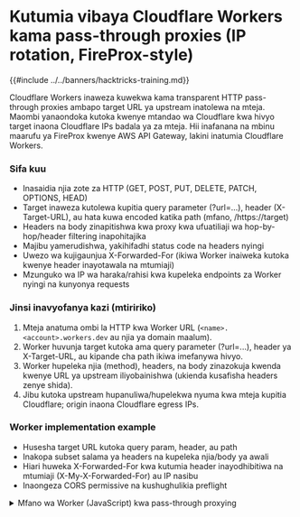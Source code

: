 # Kutumia vibaya Cloudflare Workers kama pass-through proxies (IP rotation, FireProx-style)

{{#include ../../banners/hacktricks-training.md}}

Cloudflare Workers inaweza kuwekwa kama transparent HTTP pass-through proxies ambapo target URL ya upstream inatolewa na mteja. Maombi yanaondoka kutoka kwenye mtandao wa Cloudflare kwa hivyo target inaona Cloudflare IPs badala ya za mteja. Hii inafanana na mbinu maarufu ya FireProx kwenye AWS API Gateway, lakini inatumia Cloudflare Workers.

### Sifa kuu
- Inasaidia njia zote za HTTP (GET, POST, PUT, DELETE, PATCH, OPTIONS, HEAD)
- Target inaweza kutolewa kupitia query parameter (?url=...), header (X-Target-URL), au hata kuwa encoded katika path (mfano, /https://target)
- Headers na body zinapitishwa kwa proxy kwa ufuatiliaji wa hop-by-hop/header filtering inapohitajika
- Majibu yamerudishwa, yakihifadhi status code na headers nyingi
- Uwezo wa kujigaunjua X-Forwarded-For (ikiwa Worker inaiweka kutoka kwenye header inayotawala na mtumiaji)
- Mzunguko wa IP wa haraka/rahisi kwa kupeleka endpoints za Worker nyingi na kunyonya requests

### Jinsi inavyofanya kazi (mtiririko)
1) Mteja anatuma ombi la HTTP kwa Worker URL (`<name>.<account>.workers.dev` au njia ya domain maalum).
2) Worker huvunja target kutoka ama query parameter (?url=...), header ya X-Target-URL, au kipande cha path ikiwa imefanywa hivyo.
3) Worker hupeleka njia (method), headers, na body zinazokuja kwenda kwenye URL ya upstream iliyobainishwa (ukienda kusafisha headers zenye shida).
4) Jibu kutoka upstream hupanuliwa/hupelekwa nyuma kwa mteja kupitia Cloudflare; origin inaona Cloudflare egress IPs.

### Worker implementation example
- Husesha target URL kutoka query param, header, au path
- Inakopa subset salama ya headers na kupeleka njia/body ya awali
- Hiari huweka X-Forwarded-For kwa kutumia header inayodhibitiwa na mtumiaji (X-My-X-Forwarded-For) au IP nasibu
- Inaongeza CORS permissive na kushughulikia preflight

<details>
<summary>Mfano wa Worker (JavaScript) kwa pass-through proxying</summary>
```javascript
/**
* Minimal Worker pass-through proxy
* - Target URL from ?url=, X-Target-URL, or /https://...
* - Proxies method/headers/body to upstream; relays response
*/
addEventListener('fetch', event => {
event.respondWith(handleRequest(event.request))
})

async function handleRequest(request) {
try {
const url = new URL(request.url)
const targetUrl = getTargetUrl(url, request.headers)

if (!targetUrl) {
return errorJSON('No target URL specified', 400, {
usage: {
query_param: '?url=https://example.com',
header: 'X-Target-URL: https://example.com',
path: '/https://example.com'
}
})
}

let target
try { target = new URL(targetUrl) } catch (e) {
return errorJSON('Invalid target URL', 400, { provided: targetUrl })
}

// Forward original query params except control ones
const passthru = new URLSearchParams()
for (const [k, v] of url.searchParams) {
if (!['url', '_cb', '_t'].includes(k)) passthru.append(k, v)
}
if (passthru.toString()) target.search = passthru.toString()

// Build proxied request
const proxyReq = buildProxyRequest(request, target)
const upstream = await fetch(proxyReq)

return buildProxyResponse(upstream, request.method)
} catch (error) {
return errorJSON('Proxy request failed', 500, {
message: error.message,
timestamp: new Date().toISOString()
})
}
}

function getTargetUrl(url, headers) {
let t = url.searchParams.get('url') || headers.get('X-Target-URL')
if (!t && url.pathname !== '/') {
const p = url.pathname.slice(1)
if (p.startsWith('http')) t = p
}
return t
}

function buildProxyRequest(request, target) {
const h = new Headers()
const allow = [
'accept','accept-language','accept-encoding','authorization',
'cache-control','content-type','origin','referer','user-agent'
]
for (const [k, v] of request.headers) {
if (allow.includes(k.toLowerCase())) h.set(k, v)
}
h.set('Host', target.hostname)

// Optional: spoof X-Forwarded-For if provided
const spoof = request.headers.get('X-My-X-Forwarded-For')
h.set('X-Forwarded-For', spoof || randomIP())

return new Request(target.toString(), {
method: request.method,
headers: h,
body: ['GET','HEAD'].includes(request.method) ? null : request.body
})
}

function buildProxyResponse(resp, method) {
const h = new Headers()
for (const [k, v] of resp.headers) {
if (!['content-encoding','content-length','transfer-encoding'].includes(k.toLowerCase())) {
h.set(k, v)
}
}
// Permissive CORS for tooling convenience
h.set('Access-Control-Allow-Origin', '*')
h.set('Access-Control-Allow-Methods', 'GET, POST, PUT, DELETE, OPTIONS, PATCH, HEAD')
h.set('Access-Control-Allow-Headers', '*')

if (method === 'OPTIONS') return new Response(null, { status: 204, headers: h })
return new Response(resp.body, { status: resp.status, statusText: resp.statusText, headers: h })
}

function errorJSON(msg, status=400, extra={}) {
return new Response(JSON.stringify({ error: msg, ...extra }), {
status, headers: { 'Content-Type': 'application/json' }
})
}

function randomIP() { return [1,2,3,4].map(() => Math.floor(Math.random()*255)+1).join('.') }
```
</details>

### Kuendesha kiotomatiki deployment na rotation na FlareProx

FlareProx ni zana ya Python inayotumia Cloudflare API ku-deploy Worker endpoints nyingi na ku-rotate kati yao. Hii inatoa FireProx-like IP rotation kutoka kwenye mtandao wa Cloudflare.

Setup
1) Unda Cloudflare API Token ukitumia kiolezo “Edit Cloudflare Workers” na upate Account ID yako kutoka kwenye dashboard.
2) Sanidi FlareProx:
```bash
git clone https://github.com/MrTurvey/flareprox
cd flareprox
pip install -r requirements.txt
```
**Tengeneza faili ya usanidi flareprox.json:**
```json
{
"cloudflare": {
"api_token": "your_cloudflare_api_token",
"account_id": "your_cloudflare_account_id"
}
}
```
**Matumizi ya CLI**

- Unda N Worker proxies:
```bash
python3 flareprox.py create --count 2
```
- Orodhesha endpoints:
```bash
python3 flareprox.py list
```
- Endpoints za mtihani wa afya:
```bash
python3 flareprox.py test
```
- Futa endpoints zote:
```bash
python3 flareprox.py cleanup
```
**Kupitisha trafiki kupitia Worker**
- Fomu ya query parameter:
```bash
curl "https://your-worker.account.workers.dev?url=https://httpbin.org/ip"
```
Fomu ya kichwa:
```bash
curl -H "X-Target-URL: https://httpbin.org/ip" https://your-worker.account.workers.dev
```
- Fomu ya path (ikiwa imetekelezwa):
```bash
curl https://your-worker.account.workers.dev/https://httpbin.org/ip
```
- Mifano ya mbinu:
```bash
# GET
curl "https://your-worker.account.workers.dev?url=https://httpbin.org/get"

# POST (form)
curl -X POST -d "username=admin" \
"https://your-worker.account.workers.dev?url=https://httpbin.org/post"

# PUT (JSON)
curl -X PUT -d '{"username":"admin"}' -H "Content-Type: application/json" \
"https://your-worker.account.workers.dev?url=https://httpbin.org/put"

# DELETE
curl -X DELETE \
"https://your-worker.account.workers.dev?url=https://httpbin.org/delete"
```
**`X-Forwarded-For` udhibiti**

Ikiwa Worker itaheshimu `X-My-X-Forwarded-For`, unaweza kuathiri thamani ya `X-Forwarded-For` ya upstream:
```bash
curl -H "X-My-X-Forwarded-For: 203.0.113.10" \
"https://your-worker.account.workers.dev?url=https://httpbin.org/headers"
```
**Matumizi ya programatiki**

Tumia maktaba ya FlareProx kuunda/kuorodhesha/kujaribu endpoints na kupitisha requests kutoka Python.

<details>
<summary>Mfano wa Python: Tuma POST kupitia endpoint ya Worker nasibu</summary>
```python
#!/usr/bin/env python3
from flareprox import FlareProx, FlareProxError
import json

# Initialize
flareprox = FlareProx(config_file="flareprox.json")
if not flareprox.is_configured:
print("FlareProx not configured. Run: python3 flareprox.py config")
exit(1)

# Ensure endpoints exist
endpoints = flareprox.sync_endpoints()
if not endpoints:
print("Creating proxy endpoints...")
flareprox.create_proxies(count=2)

# Make a POST request through a random endpoint
try:
post_data = json.dumps({
"username": "testuser",
"message": "Hello from FlareProx!",
"timestamp": "2025-01-01T12:00:00Z"
})

headers = {
"Content-Type": "application/json",
"User-Agent": "FlareProx-Client/1.0"
}

response = flareprox.redirect_request(
target_url="https://httpbin.org/post",
method="POST",
headers=headers,
data=post_data
)

if response.status_code == 200:
result = response.json()
print("✓ POST successful via FlareProx")
print(f"Origin IP: {result.get('origin', 'unknown')}")
print(f"Posted data: {result.get('json', {})}")
else:
print(f"Request failed with status: {response.status_code}")

except FlareProxError as e:
print(f"FlareProx error: {e}")
except Exception as e:
print(f"Request error: {e}")
```
</details>

**Uunganisho wa Burp/Scanner**
- Elekeza zana (kwa mfano, Burp Suite) kwenye Worker URL.
- Toa upstream halisi kwa kutumia ?url= au X-Target-URL.
- Semantiki za HTTP (methods/headers/body) zinahifadhiwa huku zikificha IP yako ya chanzo nyuma ya Cloudflare.

**Vidokezo vya uendeshaji na mipaka**
- Cloudflare Workers Free plan inaruhusu takriban maombi 100,000 kwa siku kwa akaunti; tumia endpoints kadhaa kusambaza trafiki ikiwa inahitajika.
- Workers zinaendesha kwenye mtandao wa Cloudflare; malengo mengi yataona tu Cloudflare IPs/ASN, ambayo inaweza kupita orodha rahisi za kuruhusu/kukataa IP au heuristics za kijiografia.
- Tumia kwa uwajibikaji na tu ukiwa na idhini. Heshimu ToS na robots.txt.

## References
- [FlareProx (Cloudflare Workers pass-through/rotation)](https://github.com/MrTurvey/flareprox)
- [Cloudflare Workers fetch() API](https://developers.cloudflare.com/workers/runtime-apis/fetch/)
- [Cloudflare Workers pricing and free tier](https://developers.cloudflare.com/workers/platform/pricing/)
- [FireProx (AWS API Gateway)](https://github.com/ustayready/fireprox)

{{#include ../../banners/hacktricks-training.md}}
